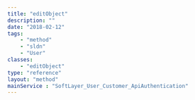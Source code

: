 ```yaml
---
title: "editObject"
description: ""
date: "2018-02-12"
tags:
    - "method"
    - "sldn"
    - "User"
classes:
    - "editObject"
type: "reference"
layout: "method"
mainService : "SoftLayer_User_Customer_ApiAuthentication"
---
```

